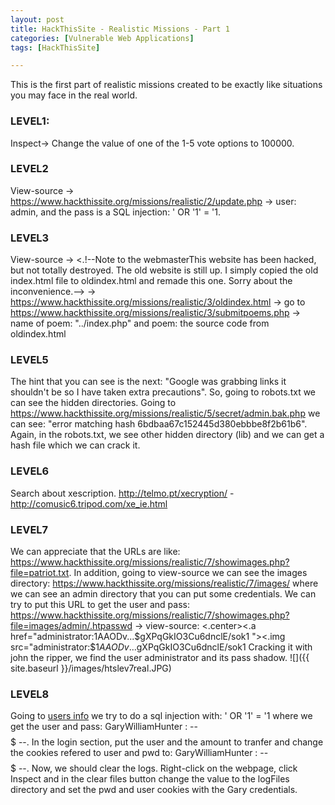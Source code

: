 ```yaml
---
layout: post
title: HackThisSite - Realistic Missions - Part 1
categories: [Vulnerable Web Applications]
tags: [HackThisSite]

---
```


This is the first part of realistic missions created to be exactly like situations you may face in the real world. 

### LEVEL1: 
Inspect-> Change the value of one of the 1-5 vote options to 100000.

### LEVEL2
View-source -> https://www.hackthissite.org/missions/realistic/2/update.php -> user: admin, and the pass is a SQL injection: ' OR '1' = '1.

### LEVEL3 
View-source -> <.!--Note to the webmasterThis website has been hacked, but not totally destroyed. The old website is still up. I simply copied the old index.html file to oldindex.html and remade this one. Sorry about the inconvenience.--> -> https://www.hackthissite.org/missions/realistic/3/oldindex.html -> go to https://www.hackthissite.org/missions/realistic/3/submitpoems.php -> name of poem: "../index.php" and poem: the source code from oldindex.html

### LEVEL5
The hint that you can see is the next:  "Google was grabbing links it shouldn't be so I have taken extra precautions". So, going to robots.txt we can see the hidden directories. Going to https://www.hackthissite.org/missions/realistic/5/secret/admin.bak.php we can see: "error matching hash 6bdbaa67c152445d380ebbbe8f2b61b6". Again, in the robots.txt, we see other hidden directory (lib) and we can get a hash file which we can crack it.

### LEVEL6
Search about xescription.  http://telmo.pt/xecryption/ - http://comusic6.tripod.com/xe_ie.html

### LEVEL7
We can appreciate that the URLs are like: https://www.hackthissite.org/missions/realistic/7/showimages.php?file=patriot.txt. In addition, going to view-source we can see the images directory: https://www.hackthissite.org/missions/realistic/7/images/ where we can see an admin directory that you can put some credentials. 
We can try to put this URL to get the user and pass: https://www.hackthissite.org/missions/realistic/7/showimages.php?file=images/admin/.htpasswd -> view-source: <.center><.a href="administrator:$1$AAODv...$gXPqGkIO3Cu6dnclE/sok1
"><.img src="administrator:$1$AAODv...$gXPqGkIO3Cu6dnclE/sok1 
Cracking it with john the ripper, we find the user administrator and its pass shadow. 
![]({{ site.baseurl }}/images/htslev7real.JPG)

### LEVEL8
Going to [users info](https://www.hackthissite.org/missions/realistic/8/search.php) we try to do a sql injection with: ' OR '1' = '1 where we get the user and pass: GaryWilliamHunter : -- $$$$$ --. In the login section, put the user and the amount to tranfer and change the cookies refered to user and pwd to: GaryWilliamHunter : -- $$$$$ --.
Now, we should clear the logs. Right-click on the webpage, click Inspect and in the clear files button change the value to the logFiles directory and set the pwd and user cookies with the Gary credentials.

